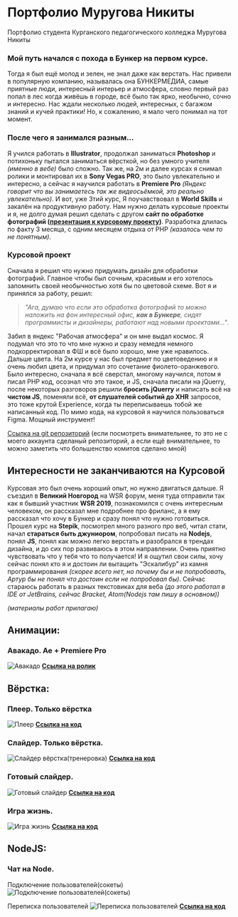 # Портфолио Муругова Никиты

Портфолио студента Курганского педагогического колледжа Муругова Никиты


### Мой путь начался с похода в Бункер на первом курсе.

Тогда я был ещё молод и зелен, не знал даже как верстать. Нас привели в популярную компанию, называлась она БУНКЕРМЕДИА, самые приятные люди, интересный интерьер и атмосфера, словно первый раз попал в лес когда живёшь в городе, всё было так ярко, необычно, сочно и интересно. Нас ждали несколько людей, интересных, с багажом знаний и кучей практики! Но, к сожалению, я мало чего понимал на тот момент.

### После чего я занимался разным...

Я учился работать в **Illustrator**, продолжал заниматься **Photoshop** и потихоньку пытался заниматься вёрсткой, но без умного учителя _(именно в вебе)_ было сложно. Так же, на 2м и далее курсах я снимал ролики и монтировал их в **Sony Vegas PRO**, это было увлекательно и интересно, а сейчас я научился работать в **Premiere Pro** _(Яндекс говорит что вы занимаетесь так же видеосьёмкой, это реально увлекательно)_. И вот, уже 3тий курс, Я поучавствовал в **World Skills** и закалён на продуктивную работу. Нам нужно делать курсовые проекты и я, не долго думая решил сделать с другом **сайт по обработке фотографий ([презентация к курсовому проекту](www.figma.com/file/X6NY0Ci2eNy1WFTpfA5EGMpc/PERCUSS-PRESENTATION?node-id=0%3A1))**. Разработка длилась по факту 3 месяца, с одним месяцем отдыха от PHP _(казалось чем то не понятным)_. 

### Курсовой проект

Сначала я решил что нужно придумать дизайн для обработки фотографий. Главное чтобы был сочным, красивым и его хотелось запомнить своей необычностью хотя бы по цветовой схеме. Вот я и принялся за работу, решил: 
>_"Ага, думаю что если это обработка фотографий то можно наложить на фон интересный офис, **как в Бункере**, сидят программисты и дизайнеры, работают над новыми проектами..."_.
>
Забил в яндекс "Рабочая атмосфера" и он мне выдал космос. Я подумал что это то что мне нужно и сразу немедля немного подкорректировал в ФШ и всё было хорошо, мне уже нравилось. Дальше цвета. На 2м курсе у нас был предмет по цветоведению и я очень любил цвета, и придумал это сочетание фиолето-оранжевого. Было интересно, сначала я всё сверстал, многому научился, потом я писал PHP код, осознал что это такое, и JS, сначала писали на jQuerry, после некоторых разговоров решили **бросить jQuerry** и написать всё на **чистом JS**, поменяли всё, **от слушателей событий до XHR** запросов, это тоже крутой Experience, когда ты переписываешь тобой же написанный код. По мимо кода, на курсовой я научился пользоваться Figma. Мощный инструмент!

[Ссылка на git репозиторий](https://github.com/Exsist/PerCuss) (если посмотреть внимательнее, то это не с моего аккаунта сделаный репозиторий, а если ещё внимательнее, то можно заметить что большенство комитов сделано мной)

Интересности не заканчиваются на Курсовой
---

Курсовая это был очень хороший опыт, но нужно двигаться дальше. Я съездил в **Великий Новгород** на WSR форум, меня туда отправили так как я бывший участник **WSR 2019**, познакомился с очень интересным человеком, он рассказал мне подробнее про фриланс, а я ему рассказал что хочу в Бункер и  сразу понял что нужно готовиться. Прошел курс на **Stepik**, посмотрел много разного про веб, читал стати, начал **стараться быть джуниором**, попробовал писать на **Nodejs**, понял **JS**, понял как можно легко верстать и разобрался в трендах дизайна, и до сих пор развиваюсь в этом направлении. Очень приятно чувствовать что у тебя что то получается! И я ощутил свои силы, хочу сейчас понял кто я и достоин ли вытащить "Эскалибур" из камня программирования _(скорее всего нет, но почему бы и не попробовать, Артур бы не понял что достоин если не попробовал бы)_. Сейчас стараюсь работать в разных текстовиках для веба _(до этого работал в IDE от JetBrains, сейчас Bracket, Atom(Nodejs там пишу в основном))_

_(материалы работ прилагаю)_


Анимации:
---
### Авакадо. Ae + Premiere Pro
![Авакадо](https://github.com/DexNick4501/PortfolioDex/blob/master/Images/animate_avokados.PNG)
[**Ссылка на ролик**](https://github.com/DexNick4501/PortfolioDex/blob/master/Анимации/avokado/AEP/main%20comp.mov)

Вёрстка:
---

### Плеер. Только вёрстка
![Плеер](https://github.com/DexNick4501/PortfolioDex/blob/master/Images/player.PNG)
[**Ссылка на код**](https://github.com/DexNick4501/PortfolioDex/tree/master/Layout/player)

### Cлайдер. Только вёрстка.
![Слайдер вёрстка(тренеровка)](https://github.com/DexNick4501/PortfolioDex/blob/master/Images/slider(layout).PNG)
[**Ссылка на код**](https://github.com/DexNick4501/PortfolioDex/tree/master/Layout/slider)

### Готовый слайдер.
![Готовый слайдер](https://github.com/DexNick4501/PortfolioDex/blob/master/Images/slider_worked.PNG)
[**Ссылка на код**](https://github.com/DexNick4501/PortfolioDex/tree/master/Layout/slider_2)

### Игра жизнь.
![Игра жизнь](https://github.com/DexNick4501/PortfolioDex/blob/master/Images/Игра%20Жизнь.PNG)
[**Ссылка на код**](https://github.com/DexNick4501/PortfolioDex/tree/master/Layout/game_life)

NodeJS:
---

### Чат на Node.

Подключение пользователей(сокеты)
![Подключение пользователей(сокеты)](https://github.com/DexNick4501/PortfolioDex/blob/master/Images/chat%20on%20node%20CMD.PNG)

Переписка пользователей
![Переписка пользователей](https://github.com/DexNick4501/PortfolioDex/blob/master/Images/chat%20on%20node.PNG)
[**Ссылка на код**](https://github.com/DexNick4501/PortfolioDex/tree/master/Nodejs/www)

